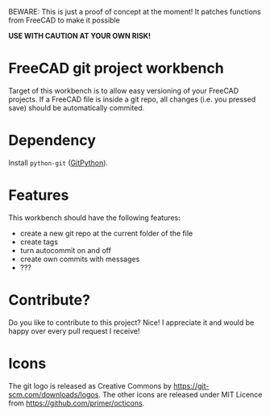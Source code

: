 BEWARE: This is just a proof of concept at the moment!
It patches functions from FreeCAD to make it possible

**USE WITH CAUTION AT YOUR OWN RISK!**


# FreeCAD git project workbench

Target of this workbench is to allow easy versioning of your FreeCAD projects.
If a FreeCAD file is inside a git repo, all changes (i.e. you pressed save)
should be automatically commited.

# Dependency

Install `python-git` ([GitPython](https://github.com/gitpython-developers/GitPython)).


# Features

This workbench should have the following features:

* create a new git repo at the current folder of the file
* create tags
* turn autocommit on and off
* create own commits with messages
* ???

# Contribute?

Do you like to contribute to this project? Nice! I appreciate it and would be happy over every pull request I receive!


# Icons

The git logo is released as Creative Commons by https://git-scm.com/downloads/logos.
The other icons are released under MIT Licence from https://github.com/primer/octicons.
